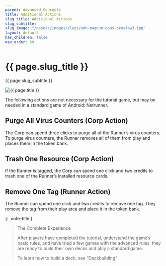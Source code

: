 ```yaml
---
parent: Advanced Concepts
title: Additional Actions
slug_title: Additional Actions
slug_subtitle:
slug_image: "/assets/images/slugs/adn-magnum-opus-preview3.jpg"
layout: default
has_children: false
nav_order: 39
---
```

<div class="slug">
    <div class="title-container">
        <h1 class="page-slug_title">{{ page.slug_title }}</h1>
        <p class="page-slug_subtitle">{{ page.slug_subtitle }}</p>
    </div>
    <div class="image-container faded-left">
        <img src="{{ page.slug_image | relative_url }}" alt="{{ page.title }}" />
    </div>
</div>

The following actions are not necessary for the tutorial game, but may be needed in a standard game of Android: Netrunner.

## Purge All Virus Counters (Corp Action)

The Corp can spend three clicks to purge all of the Runner’s virus counters. To purge virus counters, the Runner removes all of them from play and places them in the token bank.

## Trash One Resource (Corp Action)

If the Runner is tagged, the Corp can spend one click and two credits to trash one of the Runner’s installed resource cards.

## Remove One Tag (Runner Action)

The Runner can spend one click and two credits to remove one tag. They remove the tag from their play area and place it in the token bank.

{: .note-title }
> The Complete Experience
>
> After players have completed the tutorial, understand the game’s basic rules, and have tried a few games with the advanced rules, they are ready to build their own decks and play a standard game.
>
> To learn how to build a deck, see “Deckbuilding”
